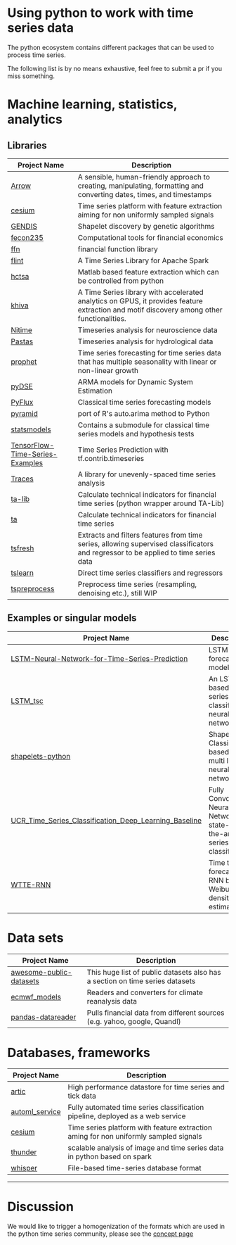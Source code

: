 # Using python to work with time series data

The python ecosystem contains different packages that can be used to process time series.

The following list is by no means exhaustive, feel free to submit a pr if you miss something.

# Machine learning, statistics, analytics

## Libraries

| Project Name | Description |
| ------- | ------ |
| [Arrow](https://github.com/crsmithdev/arrow) | A sensible, human-friendly approach to creating, manipulating, formatting and converting dates, times, and timestamps |
| [cesium](https://github.com/cesium-ml/cesium) | Time series platform with feature extraction aiming for non uniformly sampled signals |
| [GENDIS](https://github.com/IBCNServices/GENDIS) | Shapelet discovery by genetic algorithms |  
| [fecon235](https://github.com/rsvp/fecon235) |  Computational tools for financial economics |
| [ffn](https://github.com/pmorissette/ffn) | financial function library |
| [flint](https://github.com/twosigma/flint) | A Time Series Library for Apache Spark |
| [hctsa](https://github.com/benfulcher/hctsa) | Matlab based feature extraction which can be controlled from python |
| [khiva](https://github.com/shapelets/khiva) | A Time Series library with accelerated analytics on GPUS, it provides feature extraction and motif discovery among other functionalities.|
| [Nitime](https://github.com/nipy/nitime) |  Timeseries analysis for neuroscience data |
| [Pastas](https://github.com/pastas/pastas) | Timeseries analysis for hydrological data |
| [prophet](https://github.com/facebook/prophet) |  Time series forecasting for time series data that has multiple seasonality with linear or non-linear growth |
| [pyDSE](https://github.com/blue-yonder/pydse) |  ARMA models for Dynamic System Estimation |
| [PyFlux](https://github.com/RJT1990/pyflux) | Classical time series forecasting models |
| [pyramid](https://github.com/tgsmith61591/pyramid) | port of R's auto.arima method to Python |
| [statsmodels](https://github.com/statsmodels/statsmodels) | Contains a submodule for classical time series models and hypothesis tests |
| [TensorFlow-Time-Series-Examples](https://github.com/hzy46/TensorFlow-Time-Series-Examples) | Time Series Prediction with tf.contrib.timeseries |
| [Traces](https://github.com/datascopeanalytics/traces) | A library for unevenly-spaced time series analysis |
| [ta-lib](https://github.com/mrjbq7/ta-lib) | Calculate technical indicators for financial time series (python wrapper around TA-Lib) |
| [ta](https://github.com/bukosabino/ta) | Calculate technical indicators for financial time series |
| [tsfresh](https://github.com/blue-yonder/tsfresh) | Extracts and filters features from time series, allowing supervised classificators and regressor to be applied to time series data |
| [tslearn](https://github.com/rtavenar/tslearn) | Direct time series classifiers and regressors |
| [tspreprocess](https://github.com/MaxBenChrist/tspreprocess) | Preprocess time series (resampling, denoising etc.), still WIP |

## Examples or singular models

| Project Name | Description |
| ------- | ------ |
| [LSTM-Neural-Network-for-Time-Series-Prediction](https://github.com/jaungiers/LSTM-Neural-Network-for-Time-Series-Prediction) |  LSTM based forecasting model |  
| [LSTM_tsc](https://github.com/RobRomijnders/LSTM_tsc) | An LSTM based time-series classification neural network|
| [shapelets-python](https://github.com/mohaseeb/shaplets-python) |  Shapelet Classifier based on a multi layer neural network |
| [UCR_Time_Series_Classification_Deep_Learning_Baseline](https://github.com/cauchyturing/UCR_Time_Series_Classification_Deep_Learning_Baseline) |  Fully Convolutional Neural Networks for state-of-the-art time series classification |
| [WTTE-RNN](https://github.com/ragulpr/wtte-rnn/) | Time to Event forecast by RNN based Weibull density estimation |

# Data sets
| Project Name | Description |
| ------- | ------ |
| [awesome-public-datasets](https://github.com/awesomedata/awesome-public-datasets#time-series) | This huge list of public datasets also has a section on time series datasets|
| [ecmwf_models](https://github.com/TUW-GEO/ecmwf_models) | Readers and converters for climate reanalysis data |
| [pandas-datareader](https://github.com/pydata/pandas-datareader) | Pulls financial data from different sources (e.g. yahoo, google, Quandl) |


# Databases, frameworks
| Project Name | Description |
| ------- | ------ |
| [artic](https://github.com/manahl/arctic) | High performance datastore for time series and tick data |
| [automl_service](https://github.com/crawles/automl_service) | Fully automated time series classification pipeline, deployed as a web service |
| [cesium](https://github.com/cesium-ml/cesium) | Time series platform with feature extraction aming for non uniformly sampled signals |
| [thunder](https://github.com/thunder-project/thunder) | scalable analysis of image and time series data in python based on spark |
| [whisper](https://github.com/graphite-project/whisper) | File-based time-series database format |



----

# Discussion

We would like to trigger a homogenization of the formats which are used in the python time series community, please see the [concept page](https://github.com/MaxBenChrist/awesome_time_series_in_python/blob/master/standardize_time_series_formats.md)
